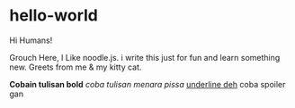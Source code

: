 # hello-world
<title>come here for fun only </title>

Hi Humans!


Grouch Here, I Like noodle.js.  i write this just for fun and learn something new. 
Greets from me & my kitty cat.

<b>Cobain tulisan bold</b>
<i>coba tulisan menara pissa </i> <u>underline deh</u> <spoiler>coba spoiler gan </spoiler>

